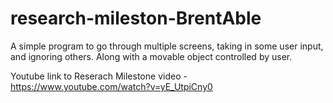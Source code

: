 # research-mileston-BrentAble
A simple program to go through multiple screens, taking in some user input, and ignoring others. Along with a movable object controlled by user.

Youtube link to Reserach Milestone video - https://www.youtube.com/watch?v=yE_UtpiCny0
